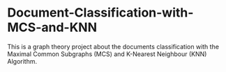 # Document-Classification-with-MCS-and-KNN
This is a graph theory project about the documents classification with the Maximal Common Subgraphs (MCS) and K-Nearest Neighbour (KNN) Algorithm.

